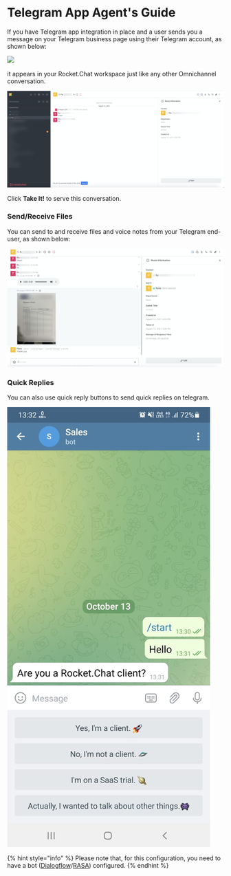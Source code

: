 # Telegram App Agent's Guide

If you have Telegram app integration in place and a user sends you a message on your Telegram business page using their Telegram account, as shown below:

![](../../../../../.gitbook/assets/img\_3509.png)

it appears in your Rocket.Chat workspace just like any other Omnichannel conversation.

![](<../../../../../.gitbook/assets/image (572).png>)

Click **Take It!** to serve this conversation.

### Send/Receive Files

You can send to and receive files and voice notes from your Telegram end-user, as shown below:

![](<../../../../../.gitbook/assets/image (568).png>)

### Quick Replies

You can also use quick reply buttons to send quick replies on telegram.

![](<../../../../../.gitbook/assets/telegram quick replies .png>)

{% hint style="info" %}
Please note that, for this configuration, you need to have a bot ([Dialogflow](https://docs.rocket.chat/guides/app-guides/omnichannel-apps/dialogflow-app)/[RASA](https://docs.rocket.chat/guides/app-guides/omnichannel-apps/rasa-app)) configured.
{% endhint %}
